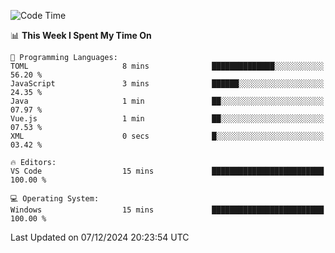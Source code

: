 
<!--START_SECTION:waka-->
![Code Time](http://img.shields.io/badge/Code%20Time-730%20hrs%202%20mins-blue)

📊 **This Week I Spent My Time On** 

```text
💬 Programming Languages: 
TOML                     8 mins              ██████████████░░░░░░░░░░░   56.20 % 
JavaScript               3 mins              ██████░░░░░░░░░░░░░░░░░░░   24.35 % 
Java                     1 min               ██░░░░░░░░░░░░░░░░░░░░░░░   07.97 % 
Vue.js                   1 min               ██░░░░░░░░░░░░░░░░░░░░░░░   07.53 % 
XML                      0 secs              █░░░░░░░░░░░░░░░░░░░░░░░░   03.42 % 

🔥 Editors: 
VS Code                  15 mins             █████████████████████████   100.00 % 

💻 Operating System: 
Windows                  15 mins             █████████████████████████   100.00 % 
```


 Last Updated on 07/12/2024 20:23:54 UTC
<!--END_SECTION:waka-->
